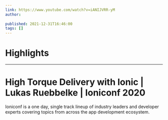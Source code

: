 ```yaml
---
link: https://www.youtube.com/watch?v=iANIJVRR-yM
author: 
   
published: 2021-12-31T16:46:00
tags: []
---
```

# Highlights


---
# High Torque Delivery with Ionic | Lukas Ruebbelke | Ioniconf 2020
Ioniconf is a one day, single track lineup of industry leaders and developer experts covering topics from across the app development ecosystem.